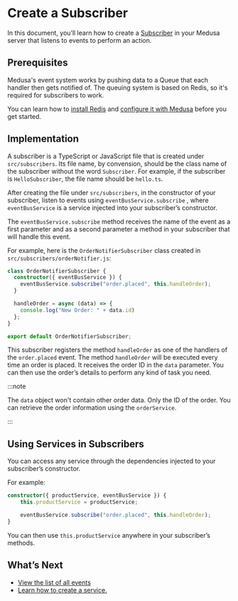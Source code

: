 # Create a Subscriber

In this document, you’ll learn how to create a [Subscriber](overview.md) in your Medusa server that listens to events to perform an action.

## Prerequisites

Medusa's event system works by pushing data to a Queue that each handler then gets notified of. The queuing system is based on Redis, so it's required for subscribers to work.

You can learn how to [install Redis](../../../tutorial/0-set-up-your-development-environment.mdx#redis) and [configure it with Medusa](../../../usage/configurations.md#redis) before you get started.

## Implementation

A subscriber is a TypeScript or JavaScript file that is created under `src/subscribers`. Its file name, by convension, should be the class name of the subscriber without the word `Subscriber`. For example, if the subscriber is `HelloSubscriber`, the file name should be `hello.ts`.

After creating the file under `src/subscribers`, in the constructor of your subscriber, listen to events using `eventBusService.subscribe` , where `eventBusService` is a service injected into your subscriber’s constructor.

The `eventBusService.subscribe` method receives the name of the event as a first parameter and as a second parameter a method in your subscriber that will handle this event.

For example, here is the `OrderNotifierSubscriber` class created in `src/subscribers/orderNotifier.js`:

```ts title=src/subscribers/orderNotifier.js
class OrderNotifierSubscriber {
  constructor({ eventBusService }) {
    eventBusService.subscribe("order.placed", this.handleOrder);
  }

  handleOrder = async (data) => {
    console.log("New Order: " + data.id)
  };
}

export default OrderNotifierSubscriber;
```

This subscriber registers the method `handleOrder` as one of the handlers of the `order.placed` event. The method `handleOrder` will be executed every time an order is placed. It receives the order ID in the `data` parameter. You can then use the order’s details to perform any kind of task you need.

:::note

The `data` object won't contain other order data. Only the ID of the order. You can retrieve the order information using the `orderService`.

:::

## Using Services in Subscribers

You can access any service through the dependencies injected to your subscriber’s constructor.

For example:

```ts
constructor({ productService, eventBusService }) {
    this.productService = productService;

    eventBusService.subscribe("order.placed", this.handleOrder);
}
```

You can then use `this.productService` anywhere in your subscriber’s methods.

## What’s Next

- [View the list of all events](events-list.md)
- [Learn how to create a service.](/advanced/backend/services/create-service)
